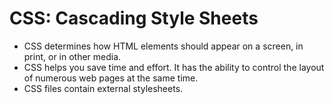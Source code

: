 # CSS: Cascading Style Sheets

- CSS determines how HTML elements should appear on a screen, in print, or in other media.
- CSS helps you save time and effort. It has the ability to control the layout of numerous web pages at the same time.
- CSS files contain external stylesheets.
